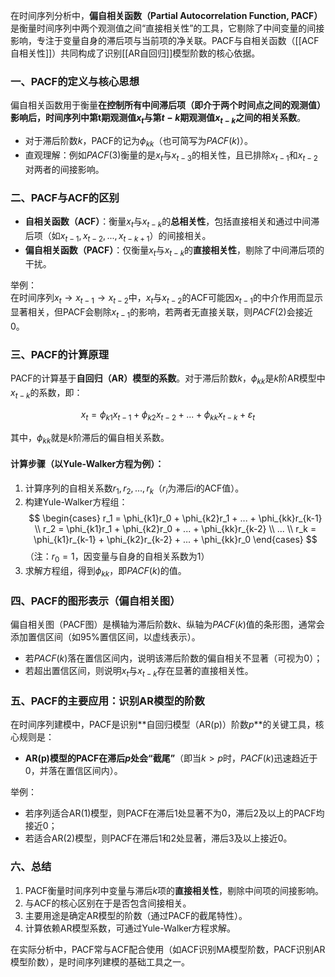 
在时间序列分析中，**偏自相关函数（Partial Autocorrelation Function, PACF）** 是衡量时间序列中两个观测值之间“直接相关性”的工具，它剔除了中间变量的间接影响，专注于变量自身的滞后项与当前项的净关联。PACF与自相关函数（[[ACF自相关性]]）共同构成了识别[[AR自回归]]模型阶数的核心依据。


### 一、PACF的定义与核心思想
偏自相关函数用于衡量**在控制所有中间滞后项（即介于两个时间点之间的观测值）影响后，时间序列中第t期观测值$x_t$与第$t-k$期观测值$x_{t-k}$之间的相关系数**。

- 对于滞后阶数$k$，PACF的记为$\phi_{kk}$（也可简写为$PACF(k)$）。
- 直观理解：例如$PACF(3)$衡量的是$x_t$与$x_{t-3}$的相关性，且已排除$x_{t-1}$和$x_{t-2}$对两者的间接影响。


### 二、PACF与ACF的区别
- **自相关函数（ACF）**：衡量$x_t$与$x_{t-k}$的**总相关性**，包括直接相关和通过中间滞后项（如$x_{t-1}, x_{t-2}, ..., x_{t-k+1}$）的间接相关。
- **偏自相关函数（PACF）**：仅衡量$x_t$与$x_{t-k}$的**直接相关性**，剔除了中间滞后项的干扰。

举例：  
在时间序列$x_t \rightarrow x_{t-1} \rightarrow x_{t-2}$中，$x_t$与$x_{t-2}$的ACF可能因$x_{t-1}$的中介作用而显示显著相关，但PACF会剔除$x_{t-1}$的影响，若两者无直接关联，则$PACF(2)$会接近0。


### 三、PACF的计算原理
PACF的计算基于**自回归（AR）模型的系数**。对于滞后阶数$k$，$\phi_{kk}$是$k$阶AR模型中$x_{t-k}$的系数，即：

$$
x_t = \phi_{k1}x_{t-1} + \phi_{k2}x_{t-2} + ... + \phi_{kk}x_{t-k} + \varepsilon_t
$$

其中，$\phi_{kk}$就是$k$阶滞后的偏自相关系数。

#### 计算步骤（以Yule-Walker方程为例）：
1. 计算序列的自相关系数$r_1, r_2, ..., r_k$（$r_i$为滞后$i$的ACF值）。  
2. 构建Yule-Walker方程组：
   $$
   \begin{cases} 
   r_1 = \phi_{k1}r_0 + \phi_{k2}r_1 + ... + \phi_{kk}r_{k-1} \\
   r_2 = \phi_{k1}r_1 + \phi_{k2}r_0 + ... + \phi_{kk}r_{k-2} \\
   ... \\
   r_k = \phi_{k1}r_{k-1} + \phi_{k2}r_{k-2} + ... + \phi_{kk}r_0 
   \end{cases}
   $$
   （注：$r_0 = 1$，因变量与自身的自相关系数为1）  
3. 求解方程组，得到$\phi_{kk}$，即$PACF(k)$的值。


### 四、PACF的图形表示（偏自相关图）
偏自相关图（PACF图）是横轴为滞后阶数$k$、纵轴为$PACF(k)$值的条形图，通常会添加置信区间（如95%置信区间，以虚线表示）。

- 若$PACF(k)$落在置信区间内，说明该滞后阶数的偏自相关不显著（可视为0）；
- 若超出置信区间，则说明$x_t$与$x_{t-k}$存在显著的直接相关性。


### 五、PACF的主要应用：识别AR模型的阶数
在时间序列建模中，PACF是识别**自回归模型（AR(p)）阶数$p$**的关键工具，核心规则是：  
- **AR(p)模型的PACF在滞后$p$处会“截尾”**（即当$k > p$时，$PACF(k)$迅速趋近于0，并落在置信区间内）。

举例：  
- 若序列适合AR(1)模型，则PACF在滞后1处显著不为0，滞后2及以上的PACF均接近0；  
- 若适合AR(2)模型，则PACF在滞后1和2处显著，滞后3及以上接近0。


### 六、总结
1. PACF衡量时间序列中变量与滞后$k$项的**直接相关性**，剔除中间项的间接影响。  
2. 与ACF的核心区别在于是否包含间接相关。  
3. 主要用途是确定AR模型的阶数（通过PACF的截尾特性）。  
4. 计算依赖AR模型系数，可通过Yule-Walker方程求解。

在实际分析中，PACF常与ACF配合使用（如ACF识别MA模型阶数，PACF识别AR模型阶数），是时间序列建模的基础工具之一。